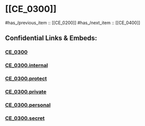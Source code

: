 ﻿# [[CE_0300]] 

#has_/previous_item :: [[CE_0200]] 
#has_/next_item  :: [[CE_0400]] 



## Confidential Links & Embeds: 

### [CE_0300](/_public/Time-Ages/human-ages/History~CE/CE_0300.md) 

### [CE_0300.internal](/_internal/Time-Ages/human-ages/History~CE/CE_0300.internal.md) 

### [CE_0300.protect](/_protect/Time-Ages/human-ages/History~CE/CE_0300.protect.md) 

### [CE_0300.private](/_private/Time-Ages/human-ages/History~CE/CE_0300.private.md) 

### [CE_0300.personal](/_personal/Time-Ages/human-ages/History~CE/CE_0300.personal.md) 

### [CE_0300.secret](/_secret/Time-Ages/human-ages/History~CE/CE_0300.secret.md) 
